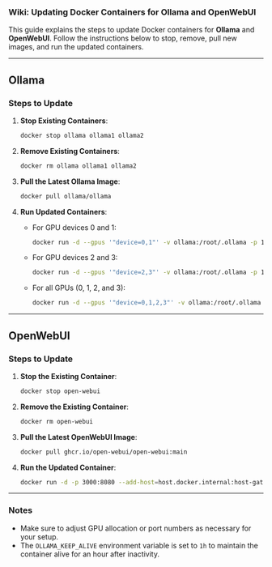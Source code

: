 ### Wiki: Updating Docker Containers for Ollama and OpenWebUI

This guide explains the steps to update Docker containers for **Ollama** and **OpenWebUI**. Follow the instructions below to stop, remove, pull new images, and run the updated containers.

---

## Ollama

### Steps to Update

1. **Stop Existing Containers**:
   ```bash
   docker stop ollama ollama1 ollama2
   ```

2. **Remove Existing Containers**:
   ```bash
   docker rm ollama ollama1 ollama2
   ```

3. **Pull the Latest Ollama Image**:
   ```bash
   docker pull ollama/ollama
   ```

4. **Run Updated Containers**:
   - For GPU devices 0 and 1:
     ```bash
     docker run -d --gpus '"device=0,1"' -v ollama:/root/.ollama -p 11435:11434 --restart always --name ollama1 -e OLLAMA_KEEP_ALIVE=1h ollama/ollama
     ```
   - For GPU devices 2 and 3:
     ```bash
     docker run -d --gpus '"device=2,3"' -v ollama:/root/.ollama -p 11436:11434 --restart always --name ollama2 -e OLLAMA_KEEP_ALIVE=1h ollama/ollama
     ```
   - For all GPUs (0, 1, 2, and 3):
     ```bash
     docker run -d --gpus '"device=0,1,2,3"' -v ollama:/root/.ollama -p 11434:11434 --restart always --name ollama -e OLLAMA_KEEP_ALIVE=1h ollama/ollama
     ```

---

## OpenWebUI

### Steps to Update

1. **Stop the Existing Container**:
   ```bash
   docker stop open-webui
   ```

2. **Remove the Existing Container**:
   ```bash
   docker rm open-webui
   ```

3. **Pull the Latest OpenWebUI Image**:
   ```bash
   docker pull ghcr.io/open-webui/open-webui:main
   ```

4. **Run the Updated Container**:
   ```bash
   docker run -d -p 3000:8080 --add-host=host.docker.internal:host-gateway -v open-webui:/app/backend/data --name open-webui --restart always ghcr.io/open-webui/open-webui:main
   ```

---

### Notes
- Make sure to adjust GPU allocation or port numbers as necessary for your setup.
- The `OLLAMA_KEEP_ALIVE` environment variable is set to `1h` to maintain the container alive for an hour after inactivity.
